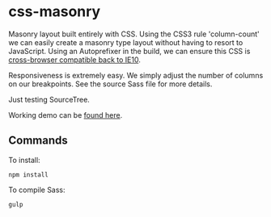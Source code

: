 # css-masonry

Masonry layout built entirely with CSS. Using the CSS3 rule 'column-count' we can
easily create a masonry type layout without having to resort to JavaScript. Using an Autoprefixer in the build,
we can ensure this CSS is [cross-browser compatible back to IE10](http://caniuse.com/#feat=multicolumn).

Responsiveness is extremely easy. We simply adjust the number of columns on our breakpoints. See the source Sass file for
more details.

Just testing SourceTree.

Working demo can be [found here](http://www.kreative.co.uk/github/css-masonry).

## Commands

To install:

`npm install`

To compile Sass:

`gulp`
